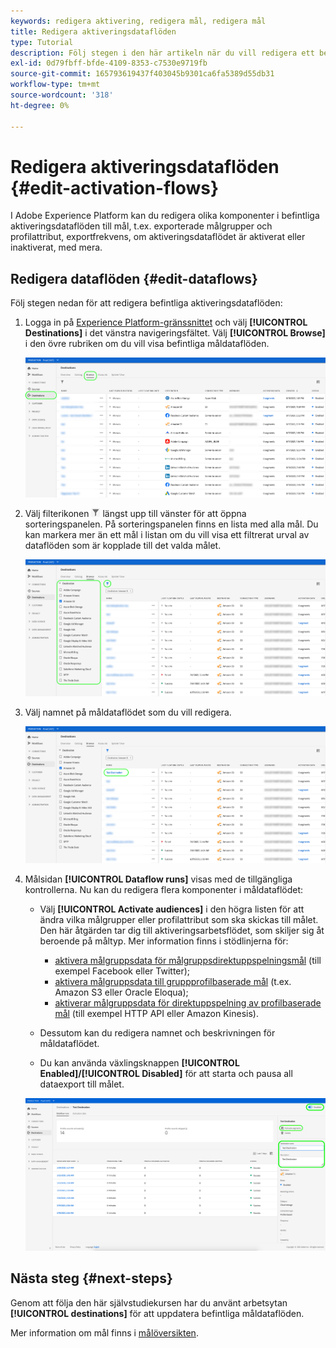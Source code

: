 ```yaml
---
keywords: redigera aktivering, redigera mål, redigera mål
title: Redigera aktiveringsdataflöden
type: Tutorial
description: Följ stegen i den här artikeln när du vill redigera ett befintligt aktiveringsdataflöde i Adobe Experience Platform.
exl-id: 0d79fbff-bfde-4109-8353-c7530e9719fb
source-git-commit: 165793619437f403045b9301ca6fa5389d55db31
workflow-type: tm+mt
source-wordcount: '318'
ht-degree: 0%

---
```


# Redigera aktiveringsdataflöden {#edit-activation-flows}

I Adobe Experience Platform kan du redigera olika komponenter i befintliga aktiveringsdataflöden till mål, t.ex. exporterade målgrupper och profilattribut, exportfrekvens, om aktiveringsdataflödet är aktiverat eller inaktiverat, med mera.

## Redigera dataflöden {#edit-dataflows}

Följ stegen nedan för att redigera befintliga aktiveringsdataflöden:

1. Logga in på [Experience Platform-gränssnittet](https://platform.adobe.com/) och välj **[!UICONTROL Destinations]** i det vänstra navigeringsfältet. Välj **[!UICONTROL Browse]** i den övre rubriken om du vill visa befintliga måldataflöden.

   ![Bläddra bland mål](../assets/ui/edit-activation/browse-destinations.png)

2. Välj filterikonen ![Filterikon](../assets/ui/edit-activation/filter.png) längst upp till vänster för att öppna sorteringspanelen. På sorteringspanelen finns en lista med alla mål. Du kan markera mer än ett mål i listan om du vill visa ett filtrerat urval av dataflöden som är kopplade till det valda målet.

   ![Filtrera mål](../assets/ui/edit-activation/filter-destinations.png)

3. Välj namnet på måldataflödet som du vill redigera.

   ![Välj mål](../assets/ui/edit-activation/destination-select.png)

4. Målsidan **[!UICONTROL Dataflow runs]** visas med de tillgängliga kontrollerna. Nu kan du redigera flera komponenter i måldataflödet:

   * Välj **[!UICONTROL Activate audiences]** i den högra listen för att ändra vilka målgrupper eller profilattribut som ska skickas till målet. Den här åtgärden tar dig till aktiveringsarbetsflödet, som skiljer sig åt beroende på måltyp. Mer information finns i stödlinjerna för:
      * [aktivera målgruppsdata för målgruppsdirektuppspelningsmål](./activate-segment-streaming-destinations.md) (till exempel Facebook eller Twitter);
      * [aktivera målgruppsdata till gruppprofilbaserade mål](./activate-batch-profile-destinations.md) (t.ex. Amazon S3 eller Oracle Eloqua);
      * [aktiverar målgruppsdata för direktuppspelning av profilbaserade mål](./activate-streaming-profile-destinations.md) (till exempel HTTP API eller Amazon Kinesis).

   * Dessutom kan du redigera namnet och beskrivningen för måldataflödet.
   * Du kan använda växlingsknappen **[!UICONTROL Enabled]/[!UICONTROL Disabled]** för att starta och pausa all dataexport till målet.

   ![Målinformation](../assets/ui/edit-activation/destination-details.png)

## Nästa steg {#next-steps}

Genom att följa den här självstudiekursen har du använt arbetsytan **[!UICONTROL destinations]** för att uppdatera befintliga måldataflöden.

Mer information om mål finns i [målöversikten](../catalog/overview.md).
